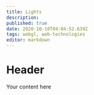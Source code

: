 ```yaml
---
title: Lights
description: 
published: true
date: 2020-10-10T04:04:52.639Z
tags: webgl, web-technologies
editor: markdown
---
```


# Header
Your content here